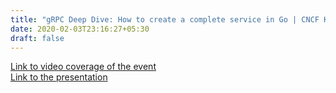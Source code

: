 ```yaml
---
title: "gRPC Deep Dive: How to create a complete service in Go | CNCF Kolkata | 1.2.20"
date: 2020-02-03T23:16:27+05:30
draft: false
---
```


[Link to video coverage of the event](https://youtu.be/LSONWBqDBVo)  
[Link to the presentation](https://docs.google.com/presentation/d/1FYoyywqLPXe8Ym5fI0A8C2NThUw6JiMWa1jlb7IKMT8/edit?usp=sharing)